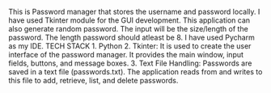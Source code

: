 This is Password manager that stores the username and password locally. 
I have used Tkinter module for the GUI development.
This application can also generate random password. The input will be the size/length of the password.
The length password should atleast be 8.
I have used Pycharm as my IDE.
TECH STACK
    1.	Python
    2.  Tkinter: It is used to create the user interface of the password manager. It provides the main window, input fields, buttons, and message boxes.
    3.  Text File Handling: Passwords are saved in a text file (passwords.txt). The application reads from and writes to this file to add, retrieve, list, and delete passwords.
